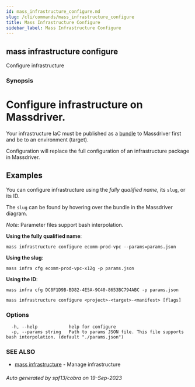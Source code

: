 ```yaml
---
id: mass_infrastructure_configure.md
slug: /cli/commands/mass_infrastructure_configure
title: Mass Infrastructure Configure
sidebar_label: Mass Infrastructure Configure
---
```

## mass infrastructure configure

Configure infrastructure

### Synopsis

# Configure infrastructure on Massdriver.

Your infrastructure IaC must be published as a [bundle](https://docs.massdriver.cloud/bundles) to Massdriver first and be to an environment (target).

Configuration will replace the full configuration of an infrastructure package in Massdriver.

## Examples

You can configure infrastructure using the _fully qualified name_, its `slug`, or its ID.

The `slug` can be found by hovering over the bundle in the Massdriver diagram.

_Note:_ Parameter files support bash interpolation.

**Using the fully qualified name**:

```shell
mass infrastructure configure ecomm-prod-vpc --params=params.json
```

**Using the slug**:

```shell
mass infra cfg ecomm-prod-vpc-x12g -p params.json
```

**Using the ID**:

```shell
mass infra cfg DC8F1D9B-BD82-4E5A-9C40-8653BC794ABC -p params.json
```


```
mass infrastructure configure <project>-<target>-<manifest> [flags]
```

### Options

```
  -h, --help            help for configure
  -p, --params string   Path to params JSON file. This file supports bash interpolation. (default "./params.json")
```

### SEE ALSO

* [mass infrastructure](/cli/commands/mass_infrastructure)	 - Manage infrastructure

###### Auto generated by spf13/cobra on 19-Sep-2023
